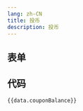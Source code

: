 ```yaml
---
lang: zh-CN
title: 投币
description: 投币
---
```


<script setup lang="ts">
import useConfigStore from '@store/config'
const data = useConfigStore()

export const couponBalanceSchema = {
  type: 'object',
  properties: {
    mid: {
      type: 'integer',
      title: '充电的 up',
      default: 0,
      description: '充电的 up 默认自己',
    },
    presetTime: {
      type: 'array',
      title: '执行时间',
      default: [10, 20],
      items: {
        type: 'integer',
      },
      description: '预设时间，哪一天？设置为空数组即每一天',
    },
    use: {
      type: 'string',
      title: '使用方式',
      default: '充电',
      description: '使用方式',
      enum: ['充电', '电池'],
    },
  },
};

</script>

## 表单

<JSONSchema :schema="couponBalanceSchema" v-model="data.couponBalance"></JSONSchema>

## 代码

```json-vue
{{data.couponBalance}}
```
